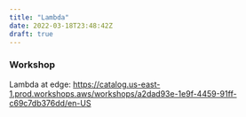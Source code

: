 ```yaml
---
title: "Lambda"
date: 2022-03-18T23:48:42Z
draft: true
---
```


### Workshop
Lambda at edge: https://catalog.us-east-1.prod.workshops.aws/workshops/a2dad93e-1e9f-4459-91ff-c69c7db376dd/en-US
